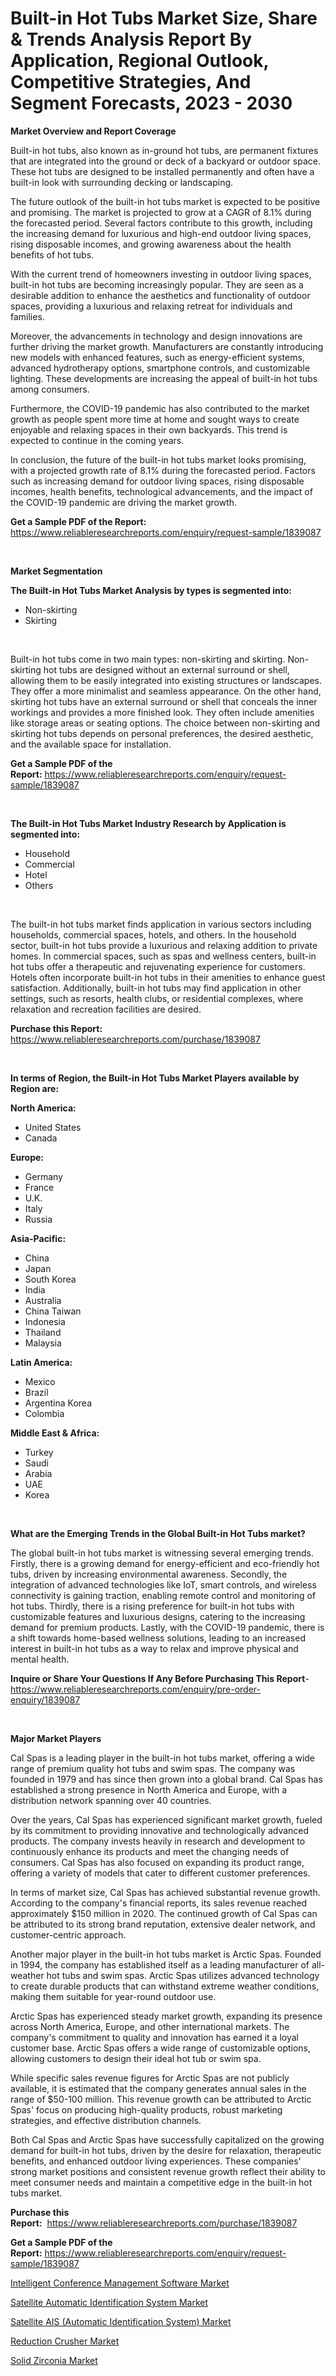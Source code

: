 <p><h1>Built-in Hot Tubs Market Size, Share & Trends Analysis Report By Application, Regional Outlook, Competitive Strategies, And Segment Forecasts, 2023 - 2030</h1></p><p><strong>Market Overview and Report Coverage</strong></p>
<p><p>Built-in hot tubs, also known as in-ground hot tubs, are permanent fixtures that are integrated into the ground or deck of a backyard or outdoor space. These hot tubs are designed to be installed permanently and often have a built-in look with surrounding decking or landscaping.</p><p>The future outlook of the built-in hot tubs market is expected to be positive and promising. The market is projected to grow at a CAGR of 8.1% during the forecasted period. Several factors contribute to this growth, including the increasing demand for luxurious and high-end outdoor living spaces, rising disposable incomes, and growing awareness about the health benefits of hot tubs.</p><p>With the current trend of homeowners investing in outdoor living spaces, built-in hot tubs are becoming increasingly popular. They are seen as a desirable addition to enhance the aesthetics and functionality of outdoor spaces, providing a luxurious and relaxing retreat for individuals and families.</p><p>Moreover, the advancements in technology and design innovations are further driving the market growth. Manufacturers are constantly introducing new models with enhanced features, such as energy-efficient systems, advanced hydrotherapy options, smartphone controls, and customizable lighting. These developments are increasing the appeal of built-in hot tubs among consumers.</p><p>Furthermore, the COVID-19 pandemic has also contributed to the market growth as people spent more time at home and sought ways to create enjoyable and relaxing spaces in their own backyards. This trend is expected to continue in the coming years.</p><p>In conclusion, the future of the built-in hot tubs market looks promising, with a projected growth rate of 8.1% during the forecasted period. Factors such as increasing demand for outdoor living spaces, rising disposable incomes, health benefits, technological advancements, and the impact of the COVID-19 pandemic are driving the market growth.</p></p>
<p><strong>Get a Sample PDF of the Report:</strong> <a href="https://www.reliableresearchreports.com/enquiry/request-sample/1839087">https://www.reliableresearchreports.com/enquiry/request-sample/1839087</a></p>
<p>&nbsp;</p>
<p><strong>Market Segmentation</strong></p>
<p><strong>The Built-in Hot Tubs Market Analysis by types is segmented into:</strong></p>
<p><ul><li>Non-skirting</li><li>Skirting</li></ul></p>
<p>&nbsp;</p>
<p><p>Built-in hot tubs come in two main types: non-skirting and skirting. Non-skirting hot tubs are designed without an external surround or shell, allowing them to be easily integrated into existing structures or landscapes. They offer a more minimalist and seamless appearance. On the other hand, skirting hot tubs have an external surround or shell that conceals the inner workings and provides a more finished look. They often include amenities like storage areas or seating options. The choice between non-skirting and skirting hot tubs depends on personal preferences, the desired aesthetic, and the available space for installation.</p></p>
<p><strong>Get a Sample PDF of the Report:</strong>&nbsp;<a href="https://www.reliableresearchreports.com/enquiry/request-sample/1839087">https://www.reliableresearchreports.com/enquiry/request-sample/1839087</a></p>
<p>&nbsp;</p>
<p><strong>The Built-in Hot Tubs Market Industry Research by Application is segmented into:</strong></p>
<p><ul><li>Household</li><li>Commercial</li><li>Hotel</li><li>Others</li></ul></p>
<p>&nbsp;</p>
<p><p>The built-in hot tubs market finds application in various sectors including households, commercial spaces, hotels, and others. In the household sector, built-in hot tubs provide a luxurious and relaxing addition to private homes. In commercial spaces, such as spas and wellness centers, built-in hot tubs offer a therapeutic and rejuvenating experience for customers. Hotels often incorporate built-in hot tubs in their amenities to enhance guest satisfaction. Additionally, built-in hot tubs may find application in other settings, such as resorts, health clubs, or residential complexes, where relaxation and recreation facilities are desired.</p></p>
<p><strong>Purchase this Report:</strong>&nbsp; <a href="https://www.reliableresearchreports.com/purchase/1839087">https://www.reliableresearchreports.com/purchase/1839087</a></p>
<p>&nbsp;</p>
<p><strong>In terms of Region, the Built-in Hot Tubs Market Players available by Region are:</strong></p>
<p>
    <p> <strong> North America: </strong>
        <ul>
            <li>United States</li>
            <li>Canada</li>
        </ul>
        </p> 
    <p> <strong> Europe: </strong>
        <ul>
            <li>Germany</li>
            <li>France</li>
            <li>U.K.</li>
            <li>Italy</li>
            <li>Russia</li>
        </ul>
        </p> 
    <p> <strong> Asia-Pacific: </strong>
        <ul>
            <li>China</li>
            <li>Japan</li>
            <li>South Korea</li>
            <li>India</li>
            <li>Australia</li>
            <li>China Taiwan</li>
            <li>Indonesia</li>
            <li>Thailand</li>
            <li>Malaysia</li>
        </ul>
        </p> 
    <p> <strong> Latin America: </strong>
        <ul>
            <li>Mexico</li>
            <li>Brazil</li>
            <li>Argentina Korea</li>
            <li>Colombia</li>
        </ul>
        </p> 
    <p> <strong> Middle East & Africa: </strong>
        <ul>
            <li>Turkey</li>
            <li>Saudi</li>
            <li>Arabia</li>
            <li>UAE</li>
            <li>Korea</li>
        </ul>
    </p>
    </p>
<p>&nbsp;</p>
<p><strong>What are the Emerging Trends in the Global Built-in Hot Tubs market?</strong></p>
<p><p>The global built-in hot tubs market is witnessing several emerging trends. Firstly, there is a growing demand for energy-efficient and eco-friendly hot tubs, driven by increasing environmental awareness. Secondly, the integration of advanced technologies like IoT, smart controls, and wireless connectivity is gaining traction, enabling remote control and monitoring of hot tubs. Thirdly, there is a rising preference for built-in hot tubs with customizable features and luxurious designs, catering to the increasing demand for premium products. Lastly, with the COVID-19 pandemic, there is a shift towards home-based wellness solutions, leading to an increased interest in built-in hot tubs as a way to relax and improve physical and mental health.</p></p>
<p><strong>Inquire or Share Your Questions If Any Before Purchasing This Report</strong>- <a href="https://www.reliableresearchreports.com/enquiry/pre-order-enquiry/1839087">https://www.reliableresearchreports.com/enquiry/pre-order-enquiry/1839087</a></p>
<p>&nbsp;</p>
<p><strong>Major Market Players</strong></p>
<p><p>Cal Spas is a leading player in the built-in hot tubs market, offering a wide range of premium quality hot tubs and swim spas. The company was founded in 1979 and has since then grown into a global brand. Cal Spas has established a strong presence in North America and Europe, with a distribution network spanning over 40 countries.</p><p>Over the years, Cal Spas has experienced significant market growth, fueled by its commitment to providing innovative and technologically advanced products. The company invests heavily in research and development to continuously enhance its products and meet the changing needs of consumers. Cal Spas has also focused on expanding its product range, offering a variety of models that cater to different customer preferences.</p><p>In terms of market size, Cal Spas has achieved substantial revenue growth. According to the company's financial reports, its sales revenue reached approximately $150 million in 2020. The continued growth of Cal Spas can be attributed to its strong brand reputation, extensive dealer network, and customer-centric approach.</p><p>Another major player in the built-in hot tubs market is Arctic Spas. Founded in 1994, the company has established itself as a leading manufacturer of all-weather hot tubs and swim spas. Arctic Spas utilizes advanced technology to create durable products that can withstand extreme weather conditions, making them suitable for year-round outdoor use.</p><p>Arctic Spas has experienced steady market growth, expanding its presence across North America, Europe, and other international markets. The company's commitment to quality and innovation has earned it a loyal customer base. Arctic Spas offers a wide range of customizable options, allowing customers to design their ideal hot tub or swim spa.</p><p>While specific sales revenue figures for Arctic Spas are not publicly available, it is estimated that the company generates annual sales in the range of $50-100 million. This revenue growth can be attributed to Arctic Spas' focus on producing high-quality products, robust marketing strategies, and effective distribution channels.</p><p>Both Cal Spas and Arctic Spas have successfully capitalized on the growing demand for built-in hot tubs, driven by the desire for relaxation, therapeutic benefits, and enhanced outdoor living experiences. These companies' strong market positions and consistent revenue growth reflect their ability to meet consumer needs and maintain a competitive edge in the built-in hot tubs market.</p></p>
<p><strong>Purchase this Report:</strong>&nbsp;&nbsp;<a href="https://www.reliableresearchreports.com/purchase/1839087">https://www.reliableresearchreports.com/purchase/1839087</a></p>
<p></p>
<p><strong>Get a Sample PDF of the Report:</strong>&nbsp;<a href="https://www.reliableresearchreports.com/enquiry/request-sample/1839087">https://www.reliableresearchreports.com/enquiry/request-sample/1839087</a></p>
<p><p><a href="https://www.linkedin.com/pulse/intelligent-conference-management-software-3f/">Intelligent Conference Management Software Market</a></p><p><a href="https://www.linkedin.com/pulse/satellite-automatic-identification-system-1c/">Satellite Automatic Identification System Market</a></p><p><a href="https://www.linkedin.com/pulse/satellite-ais-automatic-identification-system-market-research/">Satellite AIS (Automatic Identification System) Market</a></p><p><a href="https://medium.com/@juliecastro06/reduction-crusher-market-research-report-its-history-and-forecast-2023-to-2030-7b104c4a4897">Reduction Crusher Market</a></p><p><a href="https://medium.com/@anilaxhafa2022/solid-zirconia-market-analysis-its-cagr-market-segmentation-and-global-industry-overview-f88eed494141">Solid Zirconia Market</a></p></p>
